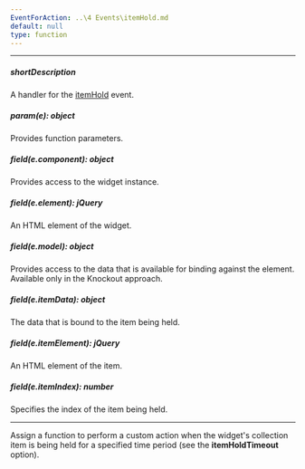 ```yaml
---
EventForAction: ..\4 Events\itemHold.md
default: null
type: function
---
```

---
##### shortDescription
A handler for the [itemHold](/api-reference/10%20UI%20Widgets/CollectionWidget/4%20Events/itemHold.md '{basewidgetpath}/Events/#itemHold') event.

##### param(e): object
Provides function parameters.

##### field(e.component): object
Provides access to the widget instance.

##### field(e.element): jQuery
An HTML element of the widget.

##### field(e.model): object
Provides access to the data that is available for binding against the element. Available only in the Knockout approach.

##### field(e.itemData): object
The data that is bound to the item being held.

##### field(e.itemElement): jQuery
An HTML element of the item.

##### field(e.itemIndex): number
Specifies the index of the item being held.

---
Assign a function to perform a custom action when the widget's collection item is being held for a specified time period (see the **itemHoldTimeout** option).